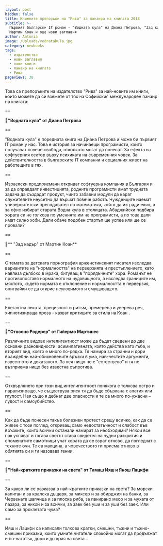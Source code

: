 ```yaml
---
layout: post
hidden: false
title: Книжните препоръки на "Рива" за панаира на книгата 2018
subtitle: >-
  Първият български IT роман - "Водната кула" на Диана Петрова, "Зад кадър" от
  Мартин Коан и още нови заглавия
author: Antonia
image: /Uploads/vodnatakula.jpg
category: newbooks
tags:
  - издателства
  - нови заглавия
  - нови книги
  - панаир на книгата
  - Рива
pageviews: 38
---
```

Това са препоръките на издателство "Рива" за най-новите им книги, които можете да си вземете от тях на Софийския международен панаир на книгата:

\==

📕**"Водната кула" от Диана Петрова**

\==

"Водната кула" е поредната книга на Диана Петрова и може би първият IT роман у нас. Това е история за начинаещи програмисти, които получават повече свобода, отколкото могат да понесат. За ефекта на софтуерния сектор върху психиката на съвременния човек. За действителността в българските IT компании и социалния живот на работещите в тях.

\==

Израелски предприемачи откриват софтуерна компания в България и за да оправдаят инвестицията, родните програмисти имат трудната задача да създадат продукт, чиито забавни модули да карат служителите неусетно да вършат повече работа. Чужденците наемат университетски преподавател по математика, който да изгради екип, а за офис избират старата Водна кула в столицата. Абаджийски подбира хората си не толкова по уменията им на програмисти, а по това дали имат силно хоби. Дали обаче подобен стартъп ще успее или ще се провали?

\==

📕** "Зад кадър" от Мартин Коан**

\==

С темата за детската порнография арженстинският писател изследва вариантите на "нормалността" на перверзията и престъплението, като навлиза дълбоко в мрака, битуващ в "порядъчните" хора. Романът не противопоставя нормалното на чудовищното, а изследва границите им, мястото, където нормата е отклонение и нормалността е перверзия, опитвайки се да открие неуловимото и смущаващото.

\==

Елегантна лекота, прецизност и ритъм, премерена и уверена реч, хипнотизираща проза - казват критиците за стила на Коан .

\==

📕**"Относно Родерер" от Гийермо Мартинес**

Различните видове интелигентност може да бъдат сведени до две основни разновидности: асимилативната, която действа като гъба, и вторият вид, която е много по-рядка. Тя намира за странни и дори враждебни най-обикновените връзки в ума, най-честите аргументи, известното и доказаното. За нея нищо не е "естествено" и тя не възприема нищо без известна съпротива. 

\==

Отхвърлянето при този вид интелигентност понякога е толкова остро и парализиращо, че съществува риск тя да бъде сбъркана с апатия или глупост. Нея също я дебнат две опасности и те са много по-ужасни – лудост и самоубийство. 

\==

Как да бъде понесен такъв болезнен протест срещу всичко, как да се живее с този поглед, откриващ само недостатъчност и слабост във връзките, които всички останали намират за необходими? Някои все пак успяват и тогава светът става свидетел на чудни разкрития и споменатите самотници учат хората да се взрат отново, да погледнат с техните очи. Те са малцина, а човечеството ги приема отново в обятията си и ги назовава гении.

\==

📕**"Най-кратките приказки на света" от Тамаш Ияш и Янош Лацкфи**

\==

За какво ли се разказва в най-кратките приказки на света? За морски капитан и за кралска дъщеря, за миксер и за обирджия на банки, за Червената шапчица и за плоска риба, за панирано месо и за мухата от пазара, за никой и за всички, за заек без уши и за уши без заек. Или само за проклетата чума?

\==

Ияш и Лацкфи са написали толкова кратки, смешни, тъжни и тъжно-смешни приказки, които умните читатели спокойно могат да продължат и по-нататък, дори и до края на света...
